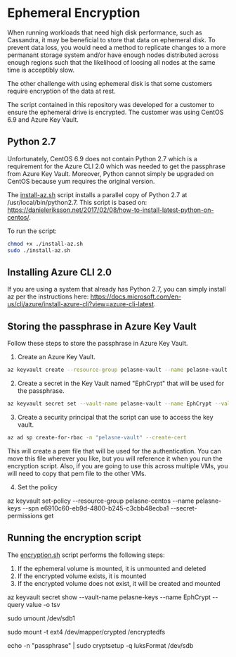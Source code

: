 # Ephemeral Encryption

When running workloads that need high disk performance, such as Cassandra, it may be beneficial to store that data on ephemeral disk. To prevent data loss, you would need a method to replicate changes to a more permanant storage system and/or have enough nodes distributed across enough regions such that the likelihood of loosing all nodes at the same time is acceptibly slow.

The other challenge with using ephemeral disk is that some customers require encryption of the data at rest.

The script contained in this repository was developed for a customer to ensure the ephemeral drive is encrypted. The customer was using CentOS 6.9 and Azure Key Vault.

## Python 2.7

Unfortunately, CentOS 6.9 does not contain Python 2.7 which is a requirement for the Azure CLI 2.0 which was needed to get the passphrase from Azure Key Vault. Moreover, Python cannot simply be upgraded on CentOS because yum requires the original version.

The [install-az.sh](install-az.sh) script installs a parallel copy of Python 2.7 at /usr/local/bin/python2.7. This script is based on: https://danieleriksson.net/2017/02/08/how-to-install-latest-python-on-centos/.

To run the script:

```bash
chmod +x ./install-az.sh
sudo ./install-az.sh
```

## Installing Azure CLI 2.0

If you are using a system that already has Python 2.7, you can simply install az per the instructions here: https://docs.microsoft.com/en-us/cli/azure/install-azure-cli?view=azure-cli-latest.

## Storing the passphrase in Azure Key Vault

Follow these steps to store the passphrase in Azure Key Vault.

1. Create an Azure Key Vault.

```bash
az keyvault create --resource-group pelasne-vault --name pelasne-vault
```

2. Create a secret in the Key Vault named "EphCrypt" that will be used for the passphrase.

```bash
az keyvault secret set --vault-name pelasne-vault --name EphCrypt --value password
```

3. Create a security principal that the script can use to access the key vault.

```bash
az ad sp create-for-rbac -n "pelasne-vault" --create-cert
```

This will create a pem file that will be used for the authentication. You can move this file wherever you like, but you will reference it when you run the encryption script. Also, if you are going to use this across multiple VMs, you will need to copy that pem file to the other VMs.

4. Set the policy 

az keyvault set-policy --resource-group pelasne-centos --name pelasne-keys --spn e6910c60-eb9d-4800-b245-c3cbb48ecba1 --secret-permissions get

## Running the encryption script

The [encryption.sh](encryption.sh) script performs the following steps:

1. If the ephemeral volume is mounted, it is unmounted and deleted
2. If the encrypted volume exists, it is mounted
3. If the encrypted volume does not exist, it will be created and mounted


az keyvault secret show --vault-name pelasne-keys --name EphCrypt --query value -o tsv

sudo umount /dev/sdb1






sudo mount -t ext4 /dev/mapper/crypted /encryptedfs

echo -n "passphrase" | sudo cryptsetup -q luksFormat /dev/sdb


